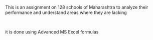 <p>This is an assignment on 128 schools of Maharashtra to analyze their performance and understand areas where they are lacking </p><br><p></p>it is done using Advanced MS Excel formulas</p>
